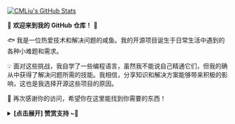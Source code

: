 [![CMLiu's GitHub Stats](https://github-readme-stats.zohan.tech/api?username=cmliu&show_icons=true&hide=contribs,prs&include_all_commits=true&bg_color=30,fcb590,e46454&title_color=fff&text_color=fff&icon_color=fff)](https://github.com/CMLiu)

🤖 **欢迎来到我的 GitHub 仓库！** 🚀

🐟️ 我是一位热爱技术和解决问题的咸鱼。我的开源项目诞生于日常生活中遇到的各种小难题和需求。

💡 面对这些挑战，我自学了一些编程语言，虽然我不能说自己精通它们，但我的确从中获得了解决问题所需的技能。我相信，分享知识和解决方案能够带来积极的影响，这也是我选择开源这些项目的原因。

🎉 再次感谢你的访问，希望你在这里能找到你需要的东西！

<details><summary><strong> [点击展开] 赞赏支持 ~🧧</strong></summary>
  
*我非常感谢您的赞赏和支持，它们将极大地激励我继续创新，持续产生有价值的工作。*
- **ERC20/BEP20:** `0x60ffd0df36fb35550e7fe52ad2faae88a4a91b22`
- **TRC20:** `TDizmMPgy7cVUr5GsagkNGxyg2rJgf4FNf`
  
🎁 **你的支持是我不断前进的动力！** 💖

</details>
